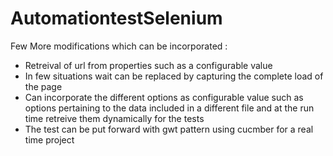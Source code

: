 # AutomationtestSelenium
Few More modifications which can be incorporated :

- Retreival of url from properties such as a configurable value
- In few situations wait can be replaced by capturing the complete load of the page
- Can incorporate the different options as configurable value such as options pertaining to the data included in a different file and at the run time retreive them dynamically for the tests
- The test can be put forward with gwt pattern using cucmber for a real time project
